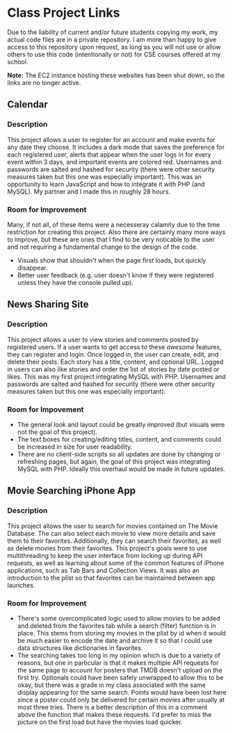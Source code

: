 # Class Project Links

Due to the liability of current and/or future students copying my work, my actual code files are in a private repository. I am more than happy to give access to this repository upon request, as long as you will not use or allow others to use this code (intentionally or not) for CSE courses offered at my school.

**Note:** The EC2 instance hosting these websites has been shut down, so the links are no longer active.


## Calendar

### Description

This project allows a user to register for an account and make events for any date they choose. It includes a dark mode that saves the preference for each registered user, alerts that appear when the user logs in for every event within 3 days, and important events are colored red. Usernames and passwords are salted and hashed for security (there were other security measures taken but this one was especially important). This was an opportunity to learn JavaScript and how to integrate it with PHP (and MySQL). My partner and I made this in roughly 28 hours. 

### Room for Improvement

Many, if not all, of these items were a necesseray calamity due to the time restriction for creating this project. Also there are certainly many more ways to improve, but these are ones that I find to be very noticable to the user and not requiring a fundamental change to the design of the code.
* Visuals show that shouldn't when the page first loads, but quickly disappear.
* Better user feedback (e.g. user doesn't know if they were registered unless they have the console pulled up).







## News Sharing Site

### Description

This project allows a user to view stories and comments posted by registered users. If a user wants to get access to these *awesome* features, they can register and login. Once logged in, the user can create, edit, and delete their posts. Each story has a title, content, and optional URL. Logged in users can also like stories and order the list of stories by date posted or likes. This was my first project integrating MySQL with PHP. Usernames and passwords are salted and hashed for security (there were other security measures taken but this one was especially important).

### Room for Impovement

* The general look and layout could be greatly improved (but visuals were not the goal of this project).
* The text boxes for creating/editing titles, content, and comments could be increased in size for user readability.
* There are no client-side scripts so all updates are done by changing or refreshing pages, but again, the goal of this project was integrating MySQL with PHP. Ideally this overhaul would be made in future updates.




## Movie Searching iPhone App

### Description

This project allows the user to search for movies contained on The Movie Database. The can also select each movie to view more details and save them to their favorites. Additionally, they can search their favorites, as well as delete movies from their favorites. This project's goals were to use multithreading to keep the user interface from locking up during API requests, as well as learning about some of the common features of iPhone applications, such as Tab Bars and Collection Views. It was also an introduction to the plist so that favorites can be maintained between app launches.

### Room for Improvement

* There's some overcomplicated logic used to allow movies to be added and deleted from the favorites tab while a search (filter) function is in place. This stems from storing my movies in the plist by id when it would be much easier to encode the date and archive it so that I could use data structures like dictionaries in favorites.
* The searching takes too long in my opinion which is due to a variety of reasons, but one in particular is that it makes multiple API requests for the same page to account for posters that TMDB doesn't upload on the first try. Optionals could have been safely unwrapped to allow this to be okay, but there was a grade in my class associated with the same display appearing for the same search. Points would have been lost here since a poster could only be delivered for certain movies after usually at most three tries. There is a better description of this in a comment above the function that makes these requests. I'd prefer to miss the picture on the first load but have the movies load quicker.
